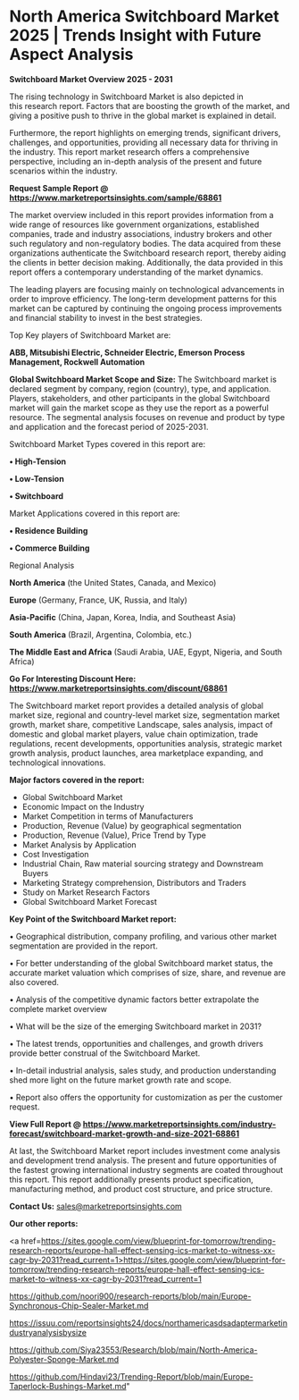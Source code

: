 # North America Switchboard Market 2025 | Trends Insight with Future Aspect Analysis

<Strong> Switchboard Market Overview 2025 - 2031</strong>

The rising technology in Switchboard Market is also depicted in this research report. Factors that are boosting the growth of the market, and giving a positive push to thrive in the global market is explained in detail.

Furthermore, the report highlights on emerging trends, significant drivers, challenges, and opportunities, providing all necessary data for thriving in the industry. This report market research offers a comprehensive perspective, including an in-depth analysis of the present and future scenarios within the industry.

<strong>Request Sample Report @ <a href=https://www.marketreportsinsights.com/sample/68861>https://www.marketreportsinsights.com/sample/68861</a></strong>

The market overview included in this report provides information from a wide range of resources like government organizations, established companies, trade and industry associations, industry brokers and other such regulatory and non-regulatory bodies. The data acquired from these organizations authenticate the Switchboard research report, thereby aiding the clients in better decision making. Additionally, the data provided in this report offers a contemporary understanding of the market dynamics.

The leading players are focusing mainly on technological advancements in order to improve efficiency. The long-term development patterns for this market can be captured by continuing the ongoing process improvements and financial stability to invest in the best strategies.

Top Key players of Switchboard Market are:

<strong>ABB, Mitsubishi Electric, Schneider Electric, Emerson Process Management, Rockwell Automation</strong>

<strong><b>Global Switchboard Market Scope and Size:</b></strong>
The Switchboard market is declared segment by company, region (country), type, and application. Players, stakeholders, and other participants in the global Switchboard market will gain the market scope as they use the report as a powerful resource. The segmental analysis focuses on revenue and product by type and application and the forecast period of 2025-2031.

Switchboard Market Types covered in this report are:

<strong>• High-Tension

• Low-Tension

• Switchboard</strong>

Market Applications covered in this report are:

<strong>• Residence Building

• Commerce Building</strong> 

Regional Analysis

<strong>North America</strong> (the United States, Canada, and Mexico)

<strong>Europe</strong> (Germany, France, UK, Russia, and Italy)

<strong>Asia-Pacific</strong> (China, Japan, Korea, India, and Southeast Asia)

<strong>South America</strong> (Brazil, Argentina, Colombia, etc.)

<strong>The Middle East and Africa</strong> (Saudi Arabia, UAE, Egypt, Nigeria, and South Africa)

<strong>Go For Interesting Discount Here: <a href=https://www.marketreportsinsights.com/discount/68861>https://www.marketreportsinsights.com/discount/68861</a></strong>

The Switchboard market report provides a detailed analysis of global market size, regional and country-level market size, segmentation market growth, market share, competitive Landscape, sales analysis, impact of domestic and global market players, value chain optimization, trade regulations, recent developments, opportunities analysis, strategic market growth analysis, product launches, area marketplace expanding, and technological innovations.

<strong><b>Major factors covered in the report:</b></strong>
<ul>
  <li>Global Switchboard Market </li>
  <li>Economic Impact on the Industry</li>
  <li>Market Competition in terms of Manufacturers</li>
  <li>Production, Revenue (Value) by geographical segmentation</li>
  <li>Production, Revenue (Value), Price Trend by Type</li>
  <li>Market Analysis by Application</li>
  <li>Cost Investigation</li>
  <li>Industrial Chain, Raw material sourcing strategy and Downstream Buyers</li>
  <li>Marketing Strategy comprehension, Distributors and Traders</li>
  <li>Study on Market Research Factors</li>
  <li>Global Switchboard Market Forecast</li>
</ul>

<strong><b>Key Point of the Switchboard Market report:</b></strong>

• Geographical distribution, company profiling, and various other market segmentation are provided in the report.

• For better understanding of the global Switchboard market status, the accurate market valuation which comprises of size, share, and revenue are also covered.

• Analysis of the competitive dynamic factors better extrapolate the complete market overview

• What will be the size of the emerging Switchboard market in 2031?

• The latest trends, opportunities and challenges, and growth drivers provide better construal of the Switchboard Market.

• In-detail industrial analysis, sales study, and production understanding shed more light on the future market growth rate and scope.

• Report also offers the opportunity for customization as per the customer request.

<strong><b>View Full Report @ <a href=https://www.marketreportsinsights.com/industry-forecast/switchboard-market-growth-and-size-2021-68861>https://www.marketreportsinsights.com/industry-forecast/switchboard-market-growth-and-size-2021-68861</a></b></strong>


At last, the Switchboard Market report includes investment come analysis and development trend analysis. The present and future opportunities of the fastest growing international industry segments are coated throughout this report. This report additionally presents product specification, manufacturing method, and product cost structure, and price structure.

<strong>Contact Us:</strong>
sales@marketreportsinsights.com

<strong>Our other reports:</strong>

<a href=https://sites.google.com/view/blueprint-for-tomorrow/trending-research-reports/europe-hall-effect-sensing-ics-market-to-witness-xx-cagr-by-2031?read_current=1>https://sites.google.com/view/blueprint-for-tomorrow/trending-research-reports/europe-hall-effect-sensing-ics-market-to-witness-xx-cagr-by-2031?read_current=1</a>

<a href=https://github.com/noori900/research-reports/blob/main/Europe-Synchronous-Chip-Sealer-Market.md>https://github.com/noori900/research-reports/blob/main/Europe-Synchronous-Chip-Sealer-Market.md</a>

<a href=https://issuu.com/reportsinsights24/docs/northamericasdsadaptermarketindustryanalysisbysize>https://issuu.com/reportsinsights24/docs/northamericasdsadaptermarketindustryanalysisbysize</a>

<a href=https://github.com/Siya23553/Research/blob/main/North-America-Polyester-Sponge-Market.md>https://github.com/Siya23553/Research/blob/main/North-America-Polyester-Sponge-Market.md</a>

<a href=https://github.com/Hindavi23/Trending-Report/blob/main/Europe-Taperlock-Bushings-Market.md>https://github.com/Hindavi23/Trending-Report/blob/main/Europe-Taperlock-Bushings-Market.md</a>"
